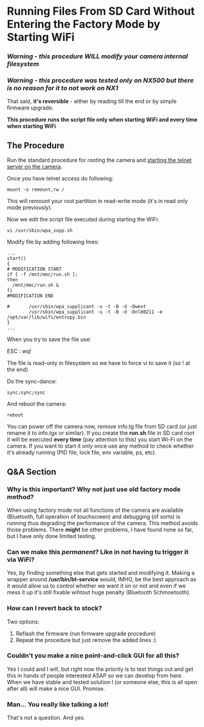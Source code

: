 # Running Files From SD Card Without Entering the Factory Mode by Starting WiFi

### *Warning - this procedure WILL modify your camera internal filesystem*

### *Warning - this procedure was tested only on NX500 but there is no reason for it to not work on NX1*

That said, **it's reversible** - either by reading till the end or by simple firmware upgrade.

**This procedure runs the script file only when starting WiFi and every time when starting WiFi**

## The Procedure

Run the standard procedure for rooting the camera and [starting the telnet server on the camera](https://github.com/ottokiksmaler/nx500_nx1_modding/blob/master/Running-telnet-server-on-camera.md).

Once you have telnet access do following:

```mount -o remount,rw /```

This will remount your root partition in read-write mode (it's in read only mode previously).

Now we edit the script file executed during starting the WiFi:

```vi /usr/sbin/wpa_supp.sh```

Modify file by adding following lines:

```
...
start()
{
# MODIFICATION START
if [ -f /mnt/mmc/run.sh ];
then
  /mnt/mmc/run.sh &
fi
#MODIFICATION END

#       /usr/sbin/wpa_supplicant -u -t -B -d -Dwext
        /usr/sbin/wpa_supplicant -u -t -B -d -Dnl80211 -e /opt/var/lib/wifi/entropy.bin
}
...
```

When you try to save the file use: 

ESC : wq!

The file is read-only in filesystem so we have to force vi to save it (so ! at the end)

Do the sync-dance:
```
sync;sync;sync
```
And reboot the camera:
```
reboot
```

You can power off the camera now, remove info.tg file from SD card (or just rename it to info.tgx or similar). If you create the **run.sh** file in SD card root it will be executed **every time** (pay attention to this) you start Wi-Fi on the camera. If you want to start it only once use any method to check whether it's already running (PID file, lock file, env variable, ps, etc).

## Q&A Section

### Why is this important? Why not just use old factory mode method?

When using factory mode not all functions of the camera are available (Bluetooth, full operation of touchscreen) and debugging (of sorts) is running thus degrading the performance of the camera. This method avoids those problems. There **might** be other problems, I have found none so far, but I have only done limited testing.

### Can we make this *permanent*? Like in not having tu trigger it via WiFi?

Yes, by finding something else that gets started and modifying it. Making a wrapper around **/usr/bin/bt-service** would, IMHO, be the best approach as it would allow us to control whether we want it on or not and even if we mess it up it's still fixable wihtout huge penalty (Bluetooth Schmoetooth).

### How can I revert back to stock?

Two options:
  1. Reflash the firmware (run firmware upgrade procedure)
  2. Repeat the procedure but just remove the added lines :)

### Couldn't you make a nice point-and-click GUI for all this?

Yes I could and I will, but right now the priority is to test things out and get this in hands of people interested ASAP so we can develop from here. When we have stable and tested solution I (or someone else, this is all open after all) will make a nice GUI. Promise.

### Man... You really like talking a lot!

That's not a question. And yes.

